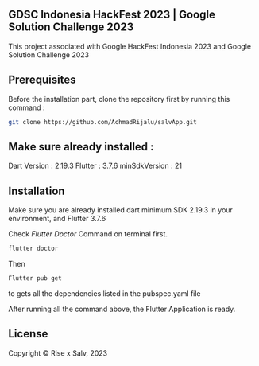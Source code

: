 ## GDSC Indonesia HackFest 2023 | Google Solution Challenge 2023

This project associated with Google HackFest Indonesia 2023 and Google Solution Challenge 2023

## Prerequisites

Before the installation part, clone the repository first by running this command :
```sh
git clone https://github.com/AchmadRijalu/salvApp.git
```

## Make sure already installed :
Dart Version : 2.19.3 
Flutter : 3.7.6 
minSdkVersion : 21

## Installation
Make sure you are already installed dart minimum SDK 2.19.3 in your environment, and Flutter 3.7.6

Check _Flutter Doctor_ Command on terminal first.

```sh
flutter doctor
```

Then
```sh
Flutter pub get
```
to gets all the dependencies listed in the pubspec.yaml file


After running all the command above, the Flutter Application is ready.


## License

Copyright © Rise x Salv, 2023
